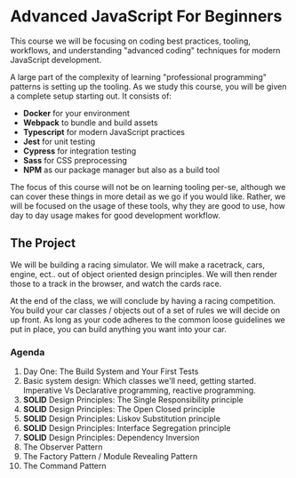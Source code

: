 # Advanced JavaScript For Beginners
This course we will be focusing on coding best practices, tooling, workflows, and understanding "advanced coding" techniques for modern JavaScript development.

A large part of the complexity of learning "professional programming" patterns is setting up the tooling. As we study this course, you will be given a complete setup starting out. It consists of:

- **Docker** for your environment
- **Webpack** to bundle and build assets
- **Typescript** for modern JavaScript practices
- **Jest** for unit testing
- **Cypress** for integration testing
- **Sass** for CSS preprocessing
- **NPM** as our package manager but also as a build tool

The focus of this course will not be on learning tooling per-se, although we can cover these things in more detail as we go if you would like. Rather, we will be focused on the usage of these tools, why they are good to use, how day to day usage makes for good development workflow.


## The Project
We will be building a racing simulator. We will make a racetrack, cars, engine, ect.. out of object oriented design principles. We will then render those to a track in the browser, and watch the cards race.

At the end of the class, we will conclude by having a racing competition. You build your car classes / objects out of a set of rules we will decide on up front. As long as your code adheres to the common loose guidelines we put in place, you can build anything you want into your car.

### Agenda
1. Day One: The Build System and Your First Tests
2. Basic system design: Which classes we'll need, getting started. Imperative Vs Declarative programming, reactive programming.
3. **SOLID** Design Principles: The Single Responsibility principle
4. **SOLID** Design Principles: The Open Closed principle
5. **SOLID** Design Principles: Liskov Substitution principle
6. **SOLID** Design Principles: Interface Segregation principle
7. **SOLID** Design Principles: Dependency Inversion
8. The Observer Pattern
9. The Factory Pattern / Module Revealing Pattern
10. The Command Pattern